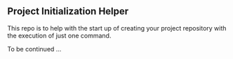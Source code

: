 ## Project Initialization Helper

This repo is to help with the start up of creating your project repository with the execution of just one command.

To be continued ...
